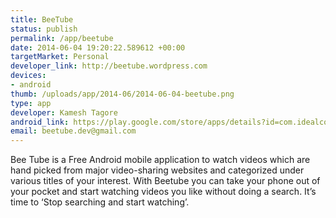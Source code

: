 ```yaml
--- 
title: BeeTube
status: publish
permalink: /app/beetube
date: 2014-06-04 19:20:22.589612 +00:00
targetMarket: Personal
developer_link: http://beetube.wordpress.com
devices: 
- android
thumb: /uploads/app/2014-06/2014-06-04-beetube.png
type: app
developer: Kamesh Tagore
android_link: https://play.google.com/store/apps/details?id=com.idealcomputers.btube
email: beetube.dev@gmail.com
---
```


Bee Tube is a Free Android mobile application to watch videos which are hand picked from major video-sharing websites and categorized under various titles of your interest. With Beetube you can take your phone out of your pocket and start watching videos you like without doing a search. It’s time to ‘Stop searching and start watching’.
